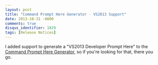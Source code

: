 ```yaml
---
layout: post
title: "Command Prompt Here Generator - VS2013 Support"
date: 2013-10-31 -0800
comments: true
disqus_identifier: 1829
tags: [Release Notices]
---
```

I added support to generate a "VS2013 Developer Prompt Here" to the
[Command Prompt Here Generator](/images/App/CommandPromptHere/), so if
you're looking for that, there you go.

